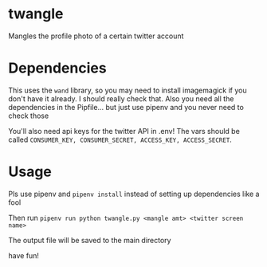 # twangle
Mangles the profile photo of a certain twitter account

# Dependencies
This uses the `wand` library, so you may need to install imagemagick if you don't have it already. I should really check that. 
Also you need all the dependencies in the Pipfile... but just use pipenv and you never need to check those

You'll also need api keys for the twitter API in .env! The vars should be called `CONSUMER_KEY, CONSUMER_SECRET, ACCESS_KEY, ACCESS_SECRET`. 

# Usage
Pls use pipenv and ```pipenv install``` instead of setting up dependencies like a fool

Then run ```pipenv run python twangle.py <mangle amt> <twitter screen name>```

The output file will be saved to the main directory

have fun!


